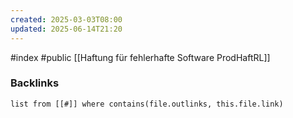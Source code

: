 ```yaml
---
created: 2025-03-03T08:00
updated: 2025-06-14T21:20
---
```

#index #public 
[[Haftung für fehlerhafte Software ProdHaftRL]]


### Backlinks
```dataview 
list from [[#]] where contains(file.outlinks, this.file.link)
```

